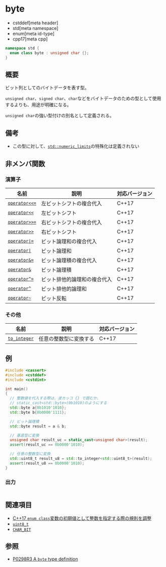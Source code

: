# byte
* cstddef[meta header]
* std[meta namespace]
* enum[meta id-type]
* cpp17[meta cpp]

```cpp
namespace std {
  enum class byte : unsigned char {};
}
```

## 概要
ビット列としてのバイトデータを表す型。

`unsigned char`、`signed char`、`char`などをバイトデータのための型として使用するよりも、用途が明確になる。

`unsigned char`の強い型付けの別名として定義される。


## 備考
- この型に対して、[`std::numeric_limits`](/reference/limits/numeric_limits.md)の特殊化は定義されない


## 非メンバ関数
### 演算子

| 名前 | 説明 | 対応バージョン |
|------|------|----------------|
| [`operator<<=`](byte/op_left_shift_assign.md)  | 左ビットシフトの複合代入 | C++17 |
| [`operator<<`](byte/op_left_shift.md)          | 左ビットシフト | C++17 |
| [`operator>>=`](byte/op_right_shift_assign.md) | 右ビットシフトの複合代入 | C++17 |
| [`operator>>`](byte/op_right_shift.md)         | 右ビットシフト | C++17 |
| <code>[operator&#x7C;=](byte/op_or_assign.md)</code> | ビット論理和の複合代入 | C++17 |
| <code>[operator&#x7C;](byte/op_or.md)</code>         | ビット論理和 | C++17 |
| [`operator&=`](byte/op_and_assign.md) | ビット論理積の複合代入 | C++17 |
| [`operator&`](byte/op_and.md)         | ビット論理積 | C++17 |
| [`operator^=`](byte/op_xor_assign.md) | ビット排他的論理和の複合代入 | C++17 |
| [`operator^`](byte/op_xor.md)         | ビット排他的論理和 | C++17 |
| [`operator~`](byte/op_flip.md)        | ビット反転 | C++17 |


### その他

| 名前 | 説明 | 対応バージョン |
|------|------|----------------|
| [`to_integer`](byte/to_integer.md) | 任意の整数型に変換する | C++17 |


## 例
```cpp example
#include <cassert>
#include <cstddef>
#include <cstdint>

int main()
{
  // 整数値を代入する際は、波カッコ {} で囲むか、
  // static_cast<std::byte>(0b1010)のようにする
  std::byte a{0b1010'1010};
  std::byte b{0b0000'1111};

  // ビット論理積
  std::byte result = a & b;

  // 基底型に変換
  unsigned char result_uc = static_cast<unsigned char>(result);
  assert(result_uc == 0b0000'1010);

  // 任意の整数型に変換
  std::uint8_t result_u8 = std::to_integer<std::uint8_t>(result);
  assert(result_u8 == 0b0000'1010);
}
```


### 出力
```
```


## 関連項目
- [C++17 `enum class`変数の初期値として整数を指定する際の規則を調整](/lang/cpp17/construction_enum_class_values.md)
- [`uint8_t`](/reference/cstdint/uint8_t.md)
- [`CHAR_BIT`](/reference/climits/char_bit.md)


## 参照
- [P0298R3 A `byte` type definition](http://www.open-std.org/jtc1/sc22/wg21/docs/papers/2017/p0298r3.pdf)
